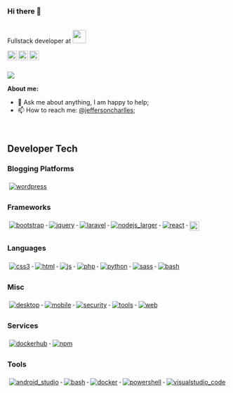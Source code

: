 ### Hi there 👋

<!--
**Jeffersoncharlles/Jeffersoncharlles** is a ✨ _special_ ✨ repository because its `README.md` (this file) appears on your GitHub profile.

Here are some ideas to get you started:

- 🔭 I’m currently working on ...
- 🌱 I’m currently learning ...
- 👯 I’m looking to collaborate on ...
- 🤔 I’m looking for help with ...
- 💬 Ask me about ...
- 📫 How to reach me: ...
- 😄 Pronouns: ...
- ⚡ Fun fact: ...
-->

</br>Fullstack developer at <a target="_blank" href="" > </a><img src="https://media.giphy.com/media/WUlplcMpOCEmTGBtBW/giphy.gif" width="30"> 
</em></p>

<a href="https://www.linkedin.com/in/jeffersoncharlles/">
  <img align="left" alt="Jefferson LinkdeIN" width="22px" src="https://cdn.jsdelivr.net/npm/simple-icons@v3/icons/linkedin.svg" />
</a>

<a href="https://t.me/djjeffersonnogueira">
  <img align="left" alt="Jefferson Telegram" width="22px" src="https://cdn.jsdelivr.net/npm/simple-icons@v3/icons/telegram.svg" />
</a>

<a href="https://www.instagram.com/djjeffersonnogueira/">
  <img align="left" alt=Jefferson Instagram" width="22px" src="https://cdn.jsdelivr.net/npm/simple-icons@v3/icons/instagram.svg" />
</a><br/><br/>

![](https://visitor-badge.glitch.me/badge?page_id=Jeffersoncharlles.Jeffersoncharlles)

**About me:**

- 💬 Ask me about anything, I am happy to help;
- 📫 How to reach me: [@jeffersoncharlles](https://www.linkedin.com/in/jeffersoncharlles/);

<br/>

## Developer Tech

### Blogging Platforms
   <a href="#">
    <img src="https://github.com/lucascudo/ColoredBadges/raw/master/svg/blogs/wordpress.svg" alt="wordpress" style="vertical-align:top; margin:6px 4px">
  </a>   
</p>

### Frameworks 
   <a href="#">
    <img src="https://github.com/lucascudo/ColoredBadges/raw/master/svg/dev/frameworks/bootstrap.svg" alt="bootstrap" style="vertical-align:top; margin:6px 4px">
  </a>  

  <a href="#">
    <img src="https://github.com/lucascudo/ColoredBadges/raw/master/svg/dev/frameworks/jquery.svg" alt="jquery" style="vertical-align:top; margin:6px 4px">
  </a>  


  <a href="#">
    <img src="https://github.com/lucascudo/ColoredBadges/raw/master/svg/dev/frameworks/laravel.svg" alt="laravel" style="vertical-align:top; margin:6px 4px">
  </a>  

  <a href="#">
    <img src="https://github.com/lucascudo/ColoredBadges/raw/master/svg/dev/frameworks/nodejs_larger.svg" alt="nodejs_larger" style="vertical-align:top; margin:6px 4px">
  </a>

  <a href="#">
    <img src="https://github.com/lucascudo/ColoredBadges/raw/master/svg/dev/frameworks/react.svg" alt="react" style="vertical-align:top; margin:6px 4px">
  </a>
  
  <a href="#">
    <img src="https://cdn.jsdelivr.net/npm/simple-icons@3.13.0/icons/expo.svg" alt="Expo" style="vertical-align:top; margin:6px 4px; width:22px">
  </a>

</p>

### Languages 

<p align="left">


  <a href="#">
    <img src="https://github.com/lucascudo/ColoredBadges/raw/master/svg/dev/languages/css3.svg" alt="css3" style="vertical-align:top; margin:6px 4px">
  </a>

  <a href="#">
    <img src="https://github.com/lucascudo/ColoredBadges/raw/master/svg/dev/languages/html.svg" alt="html" style="vertical-align:top; margin:6px 4px">
  </a>  

  <a href="#">
    <img src="https://github.com/lucascudo/ColoredBadges/raw/master/svg/dev/languages/js.svg" alt="js" style="vertical-align:top; margin:6px 4px">
  </a>  

  <a href="#">
    <img src="https://github.com/lucascudo/ColoredBadges/raw/master/svg/dev/languages/php.svg" alt="php" style="vertical-align:top; margin:6px 4px">
  </a>  

  <a href="#">
    <img src="https://github.com/lucascudo/ColoredBadges/raw/master/svg/dev/languages/python.svg" alt="python" style="vertical-align:top; margin:6px 4px">
  </a>  

  <a href="#">
    <img src="https://github.com/lucascudo/ColoredBadges/raw/master/svg/dev/languages/sass.svg" alt="sass" style="vertical-align:top; margin:6px 4px">
  </a>  

 <a href="#">
    <img src="https://github.com/lucascudo/ColoredBadges/raw/master/svg/dev/tools/bash.svg" alt="bash" style="vertical-align:top; margin:6px 4px">
  </a> 
</p>

### Misc
<p align="left">

   <a href="#">
    <img src="https://github.com/lucascudo/ColoredBadges/raw/master/svg/dev/misc/desktop.svg" alt="desktop" style="vertical-align:top; margin:6px 4px">
  </a>

   <a href="#">
    <img src="https://github.com/lucascudo/ColoredBadges/raw/master/svg/dev/misc/mobile.svg" alt="mobile" style="vertical-align:top; margin:6px 4px">
  </a>  

   <a href="#">
    <img src="https://github.com/lucascudo/ColoredBadges/raw/master/svg/dev/misc/security.svg" alt="security" style="vertical-align:top; margin:6px 4px">
  </a>

   <a href="#">
    <img src="https://github.com/lucascudo/ColoredBadges/raw/master/svg/dev/misc/tools.svg" alt="tools" style="vertical-align:top; margin:6px 4px">
  </a>  

   <a href="#">
    <img src="https://github.com/lucascudo/ColoredBadges/raw/master/svg/dev/misc/web.svg" alt="web" style="vertical-align:top; margin:6px 4px">
  </a>  

</p>

### Services 
<p align="left">

  <a href="#">
    <img src="https://github.com/lucascudo/ColoredBadges/raw/master/svg/dev/services/dockerhub.svg" alt="dockerhub" style="vertical-align:top; margin:6px 4px">
  </a> 

  <a href="#">
    <img src="https://github.com/lucascudo/ColoredBadges/raw/master/svg/dev/services/npm.svg" alt="npm" style="vertical-align:top; margin:6px 4px">
  </a> 

</p>


### Tools  
<p align="left">
  <a href="#">
    <img src="https://github.com/lucascudo/ColoredBadges/raw/master/svg/dev/tools/android_studio.svg" alt="android_studio" style="vertical-align:top; margin:6px 4px">
  </a>

  <a href="#">
    <img src="https://github.com/lucascudo/ColoredBadges/raw/master/svg/dev/tools/bash.svg" alt="bash" style="vertical-align:top; margin:6px 4px">
  </a> 

  <a href="#">
    <img src="https://github.com/lucascudo/ColoredBadges/raw/master/svg/dev/tools/docker.svg" alt="docker" style="vertical-align:top; margin:6px 4px">
  </a> 

  <a href="#">
    <img src="https://github.com/lucascudo/ColoredBadges/raw/master/svg/dev/tools/powershell.svg" alt="powershell" style="vertical-align:top; margin:6px 4px">
  </a> 

  <a href="#">
    <img src="https://github.com/lucascudo/ColoredBadges/raw/master/svg/dev/tools/visualstudio_code.svg" alt="visualstudio_code" style="vertical-align:top; margin:6px 4px">
  </a> 


</p>
